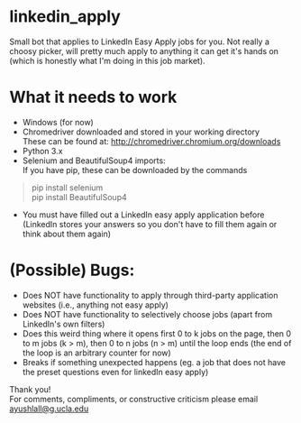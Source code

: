# linkedin_apply
Small bot that applies to LinkedIn Easy Apply jobs for you. Not really a choosy picker, will pretty much apply to anything it can get it's hands on (which is honestly what I'm doing in this job market).

# What it needs to work
- Windows (for now)
- Chromedriver downloaded and stored in your working directory <br>
These can be found at: http://chromedriver.chromium.org/downloads
- Python 3.x
- Selenium and BeautifulSoup4 imports: <br>
If you have pip, these can be downloaded by the commands
> pip install selenium </br>
> pip install BeautifulSoup4
- You must have filled out a LinkedIn easy apply application before (LinkedIn stores your answers so you don't have to fill them again or
think about them again)

# (Possible) Bugs:
- Does NOT have functionality to apply through third-party application websites (i.e., anything not easy apply)
- Does NOT have functionality to selectively choose jobs (apart from LinkedIn's own filters)
- Does this weird thing where it opens first 0 to k jobs on the page, then 0 to m jobs (k > m), then
 0 to n jobs (n > m) until the loop ends (the end of the loop is an arbitrary counter for now)
- Breaks if something unexpected happens (eg. a job that does not have the preset questions even for linkedIn easy apply)

Thank you! <br>
For comments, compliments, or constructive criticism please email ayushlall@g.ucla.edu
